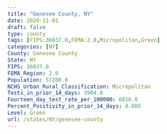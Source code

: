 ```yaml
---
title: "Genesee County, NY"
date: 2020-11-01
draft: false
type: county
tags: [FIPS:36037.0,FEMA:2.0,Micropolitan,Green]
categories: [NY]
County: Genesee County
State: NY
FIPS: 36037.0
FEMA_Region: 2.0
Population: 57280.0
NCHS_Urban_Rural_Classification: Micropolitan
Tests_in_prior_14_days: 3904.0
Fourteen_day_test_rate_per_100000: 6816.0
Percent_Positivity_in_prior_14_days: 0.005
Level: Green
url: /states/NY/genesee-county
---
```



